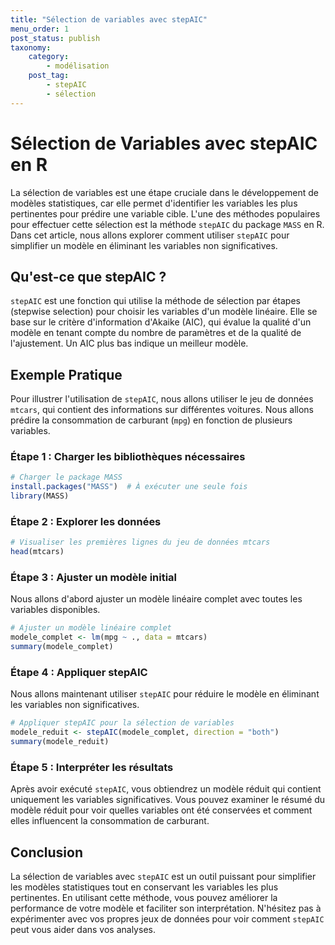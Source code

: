 ```yaml
---
title: "Sélection de variables avec stepAIC"
menu_order: 1
post_status: publish
taxonomy:
    category:
        - modélisation
    post_tag:
        - stepAIC
        - sélection
---
```


# Sélection de Variables avec stepAIC en R

La sélection de variables est une étape cruciale dans le développement de modèles statistiques, car elle permet d'identifier les variables les plus pertinentes pour prédire une variable cible. L'une des méthodes populaires pour effectuer cette sélection est la méthode `stepAIC` du package `MASS` en R. Dans cet article, nous allons explorer comment utiliser `stepAIC` pour simplifier un modèle en éliminant les variables non significatives.

## Qu'est-ce que stepAIC ?

`stepAIC` est une fonction qui utilise la méthode de sélection par étapes (stepwise selection) pour choisir les variables d'un modèle linéaire. Elle se base sur le critère d'information d'Akaike (AIC), qui évalue la qualité d'un modèle en tenant compte du nombre de paramètres et de la qualité de l'ajustement. Un AIC plus bas indique un meilleur modèle.

## Exemple Pratique

Pour illustrer l'utilisation de `stepAIC`, nous allons utiliser le jeu de données `mtcars`, qui contient des informations sur différentes voitures. Nous allons prédire la consommation de carburant (`mpg`) en fonction de plusieurs variables.

### Étape 1 : Charger les bibliothèques nécessaires

```R
# Charger le package MASS
install.packages("MASS")  # À exécuter une seule fois
library(MASS)
```

### Étape 2 : Explorer les données

```R
# Visualiser les premières lignes du jeu de données mtcars
head(mtcars)
```

### Étape 3 : Ajuster un modèle initial

Nous allons d'abord ajuster un modèle linéaire complet avec toutes les variables disponibles.

```R
# Ajuster un modèle linéaire complet
modele_complet <- lm(mpg ~ ., data = mtcars)
summary(modele_complet)
```

### Étape 4 : Appliquer stepAIC

Nous allons maintenant utiliser `stepAIC` pour réduire le modèle en éliminant les variables non significatives.

```R
# Appliquer stepAIC pour la sélection de variables
modele_reduit <- stepAIC(modele_complet, direction = "both")
summary(modele_reduit)
```

### Étape 5 : Interpréter les résultats

Après avoir exécuté `stepAIC`, vous obtiendrez un modèle réduit qui contient uniquement les variables significatives. Vous pouvez examiner le résumé du modèle réduit pour voir quelles variables ont été conservées et comment elles influencent la consommation de carburant.

## Conclusion

La sélection de variables avec `stepAIC` est un outil puissant pour simplifier les modèles statistiques tout en conservant les variables les plus pertinentes. En utilisant cette méthode, vous pouvez améliorer la performance de votre modèle et faciliter son interprétation. N'hésitez pas à expérimenter avec vos propres jeux de données pour voir comment `stepAIC` peut vous aider dans vos analyses.


